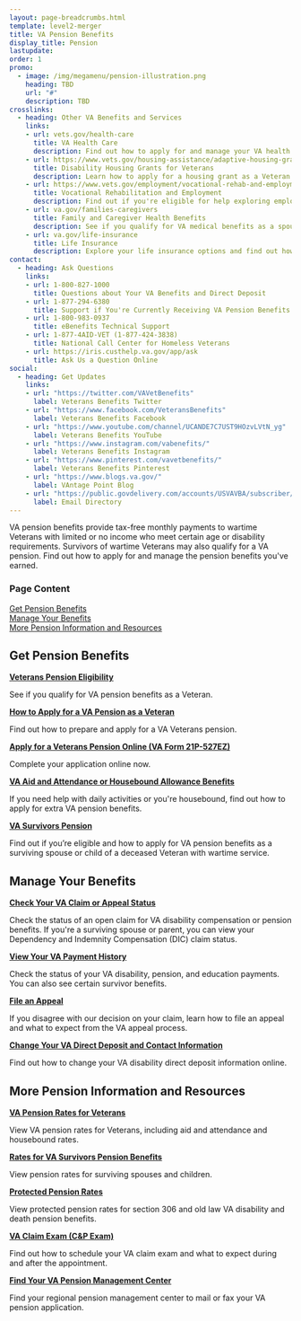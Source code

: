 ```yaml
---
layout: page-breadcrumbs.html
template: level2-merger
title: VA Pension Benefits
display_title: Pension
lastupdate:
order: 1
promo:
  - image: /img/megamenu/pension-illustration.png
    heading: TBD
    url: "#"
    description: TBD
crosslinks:
  - heading: Other VA Benefits and Services
    links:
    - url: vets.gov/health-care
      title: VA Health Care
      description: Find out how to apply for and manage your VA health care benefits.
    - url: https://www.vets.gov/housing-assistance/adaptive-housing-grants/
      title: Disability Housing Grants for Veterans
      description: Learn how to apply for a housing grant as a Veteran or Servicemember with a service-connected disability.
    - url: https://www.vets.gov/employment/vocational-rehab-and-employment/
      title: Vocational Rehabilitation and Employment
      description: Find out if you're eligible for help exploring employment options, any training you may need, and other voc rehab services.
    - url: va.gov/families-caregivers
      title: Family and Caregiver Health Benefits
      description: See if you qualify for VA medical benefits as a spouse, surviving spouse, dependent child, or caregiver.
    - url: va.gov/life-insurance
      title: Life Insurance
      description: Explore your life insurance options and find out how to apply as a Veteran, Servicemember, or family member.
contact:
  - heading: Ask Questions
    links:
    - url: 1-800-827-1000
      title: Questions about Your VA Benefits and Direct Deposit
    - url: 1-877-294-6380
      title: Support if You're Currently Receiving VA Pension Benefits
    - url: 1-800-983-0937
      title: eBenefits Technical Support
    - url: 1-877-4AID-VET (1-877-424-3838)
      title: National Call Center for Homeless Veterans
    - url: https://iris.custhelp.va.gov/app/ask
      title: Ask Us a Question Online
social:
  - heading: Get Updates
    links:
    - url: "https://twitter.com/VAVetBenefits"
      label: Veterans Benefits Twitter
    - url: "https://www.facebook.com/VeteransBenefits"
      label: Veterans Benefits Facebook
    - url: "https://www.youtube.com/channel/UCANDE7C7UST9HOzvLVtN_yg"
      label: Veterans Benefits YouTube
    - url: "https://www.instagram.com/vabenefits/"
      label: Veterans Benefits Instagram
    - url: "https://www.pinterest.com/vavetbenefits/"
      label: Veterans Benefits Pinterest
    - url: "https://www.blogs.va.gov/"
      label: VAntage Point Blog
    - url: "https://public.govdelivery.com/accounts/USVAVBA/subscriber/new"
      label: Email Directory
---
```


<p class="va-introtext">
VA pension benefits provide tax-free monthly payments to wartime Veterans with limited or no income who meet certain age or disability requirements. Survivors of wartime Veterans may also qualify for a VA pension. Find out how to apply for and manage the pension benefits you've earned.
</p>

<h3 class="highlight">Page Content</h3>

[Get Pension Benefits](#get)<br>
[Manage Your Benefits](#manage)<br>
[More Pension Information and Resources](#more)<br>

<section id="get" class="merger-majorlinks">

  <h2 class="highlight">Get Pension Benefits</h2>

  <div class="link">
    <a href="vets.gov/pension/eligibility//"><b>Veterans Pension Eligibility</b></a>
    <p>See if you qualify for VA pension benefits as a Veteran.
  </div>

  <div class="link">
    <a href="https://www.vets.gov/pension/apply/"><b>How to Apply for a VA Pension as a Veteran</b></a>
    <p>Find out how to prepare and apply for a VA Veterans pension.</p>
  </div>

  <div class="link">
    <a href="https://www.vets.gov/pension/application/527EZ/introduction"><b>Apply for a Veterans Pension Online (VA Form 21P-527EZ)</b></a>
    <p>Complete your application online now.</p>
  </div>

  <div class="link">
    <a href="vets.gov/pension/aid-attendance-housebound/"><b>VA Aid and Attendance or Housebound Allowance Benefits</b></a>
    <p>If you need help with daily activities or you're housebound, find out how to apply for extra VA pension benefits.</p>
  </div>

  <div class="link">
    <a href="vets.gov/pension/survivors-pension/"><b>VA Survivors Pension</b></a>
    <p>Find out if you’re eligible and how to apply for VA pension benefits as a surviving spouse or child of a deceased Veteran with wartime service.</p>
  </div>

</section>

<section id="manage" class="merger-majorlinks">

  <h2 class='highlight'>Manage Your Benefits</h2>

  <div class="link">
    <a href="https://www.ebenefits.va.gov/ebenefits/about/feature?feature=compensation-pension-claim-status"><b>Check Your VA Claim or Appeal Status</b></a>
    <p>Check the status of an open claim for VA disability compensation or pension benefits. If you're a surviving spouse or parent, you can view your Dependency and Indemnity Compensation (DIC) claim status.</p>
    </div>

  <div class="link">
    <a href="ebenefits.va.gov/ebenefits/about/feature?feature=payment-history"><b>View Your VA Payment History</b></a>
    <p>Check the status of your VA disability, pension, and education payments. You can also see certain survivor benefits.</p>
  </div>

  <div class="link">
    <a href="vets.gov/disability-benefits/claims-appeal/"><b>File an Appeal</b></a>
    <p>If you disagree with our decision on your claim, learn how to file an appeal and what to expect from the VA appeal process.</p>
  </div>

  <div class="link">
    <a href="ebenefits.va.gov/ebenefits/about/feature?feature=direct-deposit-and-contact-information"><b>Change Your VA Direct Deposit and Contact Information</b></a>
    <p>Find out how to change your VA disability direct deposit information online.</p>
  </div>

</section>

<section id="more" class="merger-majorlinks">

  <h2 class='highlight'>More Pension Information and Resources</h2>

  <div class="link">
    <a href="vets.gov/pension/rates/"><b>VA Pension Rates for Veterans</b></a>
    <p>View VA pension rates for Veterans, including aid and attendance and housebound rates.</p>
  </div>

  <div class="link">
    <a href="vets.gov/pension/survivors-pension/rates/"><b>Rates for VA Survivors Pension Benefits</b></a>
    <p>View pension rates for surviving spouses and children.</p>
  </div>

  <div class="link">
    <a href="https://www.benefits.va.gov/PENSION/current_protected_pension_rate_tables.asp"><b>Protected Pension Rates</b></a>
    <p>View protected pension rates for section 306 and old law VA disability and death pension benefits.</p>
  </div>

  <div class="link">
    <a href="benefits.va.gov/compensation/claimexam.asp"><b>VA Claim Exam (C&P Exam)</b></a>
    <p>Find out how to schedule your VA claim exam and what to expect during and after the appointment.</p>
  </div>

  <div class="link">
    <a href="vets.gov/pension/pension-management-center/"><b>Find Your VA Pension Management Center</b></a>
    <p>Find your regional pension management center to mail or fax your VA pension application.</p>
  </div>

</section>

